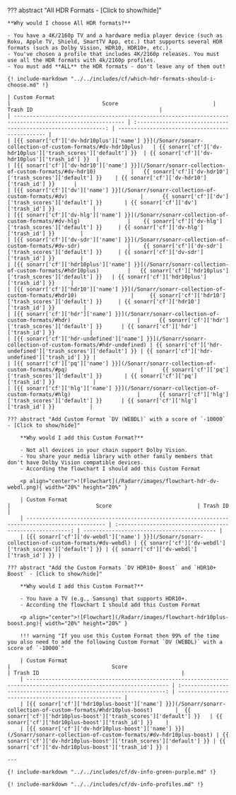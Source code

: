 <!-- markdownlint-disable MD041-->
??? abstract "All HDR Formats - [Click to show/hide]"

    **Why would I choose All HDR formats?**

    - You have a 4K/2160p TV and a hardware media player device (such as Roku, Apple TV, Shield, SmartTV App, etc.) that supports several HDR formats (such as Dolby Vision, HDR10, HDR10+, etc.).
    - You've chosen a profile that includes 4K/2160p releases. You must use all the HDR formats with 4k/2160p profiles.
    - You must add **ALL** the HDR formats - don't leave any of them out!

    {! include-markdown "../../includes/cf/which-hdr-formats-should-i-choose.md" !}

    | Custom Format                                                                                             |                             Score                              | Trash ID                                        |
    | --------------------------------------------------------------------------------------------------------- | :------------------------------------------------------------: | ----------------------------------------------- |
    | [{{ sonarr['cf']['dv-hdr10plus']['name'] }}](/Sonarr/sonarr-collection-of-custom-formats/#dv-hdr10plus)   | {{ sonarr['cf']['dv-hdr10plus']['trash_scores']['default'] }}  | {{ sonarr['cf']['dv-hdr10plus']['trash_id'] }}  |
    | [{{ sonarr['cf']['dv-hdr10']['name'] }}](/Sonarr/sonarr-collection-of-custom-formats/#dv-hdr10)           |   {{ sonarr['cf']['dv-hdr10']['trash_scores']['default'] }}    | {{ sonarr['cf']['dv-hdr10']['trash_id'] }}      |
    | [{{ sonarr['cf']['dv']['name'] }}](/Sonarr/sonarr-collection-of-custom-formats/#dv)                       |      {{ sonarr['cf']['dv']['trash_scores']['default'] }}       | {{ sonarr['cf']['dv']['trash_id'] }}            |
    | [{{ sonarr['cf']['dv-hlg']['name'] }}](/Sonarr/sonarr-collection-of-custom-formats/#dv-hlg)               |    {{ sonarr['cf']['dv-hlg']['trash_scores']['default'] }}     | {{ sonarr['cf']['dv-hlg']['trash_id'] }}        |
    | [{{ sonarr['cf']['dv-sdr']['name'] }}](/Sonarr/sonarr-collection-of-custom-formats/#dv-sdr)               |    {{ sonarr['cf']['dv-sdr']['trash_scores']['default'] }}     | {{ sonarr['cf']['dv-sdr']['trash_id'] }}        |
    | [{{ sonarr['cf']['hdr10plus']['name'] }}](/Sonarr/sonarr-collection-of-custom-formats/#hdr10plus)         |   {{ sonarr['cf']['hdr10plus']['trash_scores']['default'] }}   | {{ sonarr['cf']['hdr10plus']['trash_id'] }}     |
    | [{{ sonarr['cf']['hdr10']['name'] }}](/Sonarr/sonarr-collection-of-custom-formats/#hdr10)                 |     {{ sonarr['cf']['hdr10']['trash_scores']['default'] }}     | {{ sonarr['cf']['hdr10']['trash_id'] }}         |
    | [{{ sonarr['cf']['hdr']['name'] }}](/Sonarr/sonarr-collection-of-custom-formats/#hdr)                     |      {{ sonarr['cf']['hdr']['trash_scores']['default'] }}      | {{ sonarr['cf']['hdr']['trash_id'] }}           |
    | [{{ sonarr['cf']['hdr-undefined']['name'] }}](/Sonarr/sonarr-collection-of-custom-formats/#hdr-undefined) | {{ sonarr['cf']['hdr-undefined']['trash_scores']['default'] }} | {{ sonarr['cf']['hdr-undefined']['trash_id'] }} |
    | [{{ sonarr['cf']['pq']['name'] }}](/Sonarr/sonarr-collection-of-custom-formats/#pq)                       |      {{ sonarr['cf']['pq']['trash_scores']['default'] }}       | {{ sonarr['cf']['pq']['trash_id'] }}            |
    | [{{ sonarr['cf']['hlg']['name'] }}](/Sonarr/sonarr-collection-of-custom-formats/#hlg)                     |      {{ sonarr['cf']['hlg']['trash_scores']['default'] }}      | {{ sonarr['cf']['hlg']['trash_id'] }}           |

    ??? abstract "Add Custom Format `DV (WEBDL)` with a score of `-10000` - [Click to show/hide]"

        **Why would I add this Custom Format?**

        - Not all devices in your chain support Dolby Vision.
        - You share your media library with other family members that don't have Dolby Vision compatible devices.
        - According the flowchart I should add this Custom Format

        <p align="center">![Flowchart](/Radarr/images/flowchart-hdr-dv-webdl.png){ width="20%" height="20%" }

        | Custom Format                                                                                   |                           Score                           | Trash ID                                   |
        | ----------------------------------------------------------------------------------------------- | :-------------------------------------------------------: | ------------------------------------------ |
        | [{{ sonarr['cf']['dv-webdl']['name'] }}](/Sonarr/sonarr-collection-of-custom-formats/#dv-webdl) | {{ sonarr['cf']['dv-webdl']['trash_scores']['default'] }} | {{ sonarr['cf']['dv-webdl']['trash_id'] }} |

    ??? abstract "Add the Custom Formats `DV HDR10+ Boost` and `HDR10+ Boost` - [Click to show/hide]"

        **Why would I add this Custom Format?**

        - You have a TV (e.g., Samsung) that supports HDR10+.
        - According the flowchart I should add this Custom Format

        <p align="center">![Flowchart](/Radarr/images/flowchart-hdr10plus-boost.png){ width="20%" height="20%" }

        !!! warning "If you use this Custom Format then 99% of the time you also need to add the following Custom Format `DV (WEBDL)` with a score of `-10000`"

        | Custom Format                                                                                                       |                                Score                                | Trash ID                                             |
        | ------------------------------------------------------------------------------------------------------------------- | :-----------------------------------------------------------------: | ---------------------------------------------------- |
        | [{{ sonarr['cf']['hdr10plus-boost']['name'] }}](/Sonarr/sonarr-collection-of-custom-formats/#hdr10plus-boost)       |  {{ sonarr['cf']['hdr10plus-boost']['trash_scores']['default'] }}   | {{ sonarr['cf']['hdr10plus-boost']['trash_id'] }}    |
        | [{{ sonarr['cf']['dv-hdr10plus-boost']['name'] }}](/Sonarr/sonarr-collection-of-custom-formats/#dv-hdr10plus-boost) | {{ sonarr['cf']['dv-hdr10plus-boost']['trash_scores']['default'] }} | {{ sonarr['cf']['dv-hdr10plus-boost']['trash_id'] }} |

    ---

    {! include-markdown "../../includes/cf/dv-info-green-purple.md" !}

    {! include-markdown "../../includes/cf/dv-info-profiles.md" !}
<!-- markdownlint-enable MD041-->
